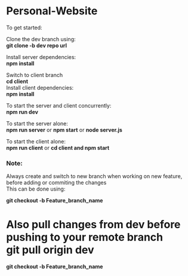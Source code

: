 # Personal-Website

To get started:

Clone the dev branch using:<br>
<b>git clone -b dev repo url</b>

Install server dependencies:<br>
<b>npm install</b>

Switch to client branch<br>
<b>cd client</b><br>
Install client dependencies:<br>
<b>npm install</b>

To start the server and client concurrently:<br>
<b>npm run dev</b>

To start the server alone:<br>
<b>npm run server</b> or <b>npm start</b> or <b>node server.js</b>

To start the client alone:<br>
<b>npm run client</b> or <b>cd client and npm start</b>

<h3>Note: </h3>Always create and switch to new branch when working on new feature, before adding or commiting the changes<br>
This can be done using:<br>

<b>git checkout -b Feature_branch_name</b>

Also pull changes from dev before pushing to your remote branch<br>
<b>git pull origin dev</b>
=======
<b>git checkout -b Feature_branch_name</b>

